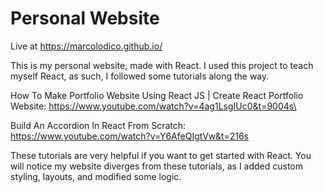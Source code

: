 # Personal Website

Live at https://marcolodico.github.io/

This is my personal website, made with React. I used this project to teach myself React, as such, I followed some tutorials along the way.

How To Make Portfolio Website Using React JS | Create React Portfolio Website: 
https://www.youtube.com/watch?v=4ag1LsgIUc0&t=9004s\

Build An Accordion In React From Scratch:
https://www.youtube.com/watch?v=Y6AfeQIgtVw&t=216s

These tutorials are very helpful if you want to get started with React.
You will notice my website diverges from these tutorials, as I added custom styling, layouts, and modified some logic.

